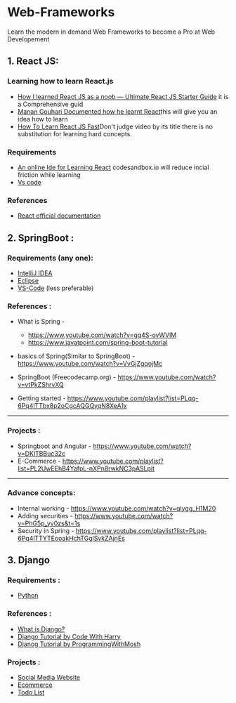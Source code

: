 # Web-Frameworks

Learn the modern in demand Web Frameworks to become a Pro at Web Developement

## 1. React JS:

### Learning how to learn React.js

- [How I learned React JS as a noob — Ultimate React JS Starter Guide](https://medium.com/javascript-in-plain-english/how-i-learned-react-js-as-a-noob-ultimate-react-js-starter-guide-36a05ab9495e)
  it is a Comprehensive guid
- [Manan Gouhari Documented how he learnt React](https://www.youtube.com/watch?v=bKP2FZwSlN0&list=PL1xmoAWnCP4-jEE1qK5OGS05UoZVup8Ix)this will give you an idea how to learn
- [How To Learn React JS Fast](https://www.youtube.com/watch?v=7Okuzbj0F4Y)Don't judge video by its title there is no substitution for learning hard concepts.

### Requirements

- [An online Ide for Learning React](https://codesandbox.io/?from-app=1)
  codesandbox.io will reduce incial friction while learning
- [Vs code](https://code.visualstudio.com/Download)

### References

- [React official documentation](https://reactjs.org/docs/getting-started.html)

## 2. SpringBoot :

### Requirements (any one):

- [IntelliJ IDEA](https://www.jetbrains.com/idea/)
- [Eclipse](https://www.eclipse.org/downloads/)
- [VS-Code](https://code.visualstudio.com) (less preferable)

### References :

- What is Spring -

  - https://www.youtube.com/watch?v=gq4S-ovWVlM
  - https://www.javatpoint.com/spring-boot-tutorial

- basics of Spring(Similar to SpringBoot) - https://www.youtube.com/watch?v=VvGjZgqojMc

- SpringBoot (Freecodecamp.org) - https://www.youtube.com/watch?v=vtPkZShrvXQ

- Getting started - https://www.youtube.com/playlist?list=PLqq-6Pq4lTTbx8p2oCgcAQGQyqN8XeA1x

---

### Projects :

- Springboot and Angular - https://www.youtube.com/watch?v=DKlTBBuc32c
- E-Commerce - https://www.youtube.com/playlist?list=PL2UwEEhB4YafpL-nXPn8rwkNC3pASLpit

---

### Advance concepts:

- Internal working - https://www.youtube.com/watch?v=qlygg_H1M20
- Adding securities - https://www.youtube.com/watch?v=PhG5p_yv0zs&t=1s
- Security in Spring - https://www.youtube.com/playlist?list=PLqq-6Pq4lTTYTEooakHchTGglSvkZAjnEs

## 3. Django

### Requirements :

- [Python](https://github.com/TheByteSlash/Programming-Languages)

### References :

- [What is Django?](https://youtu.be/VY6MZGPKR5c)
- [Django Tutorial by Code With Harry](https://www.youtube.com/playlist?list=PLu0W_9lII9ah7DDtYtflgwMwpT3xmjXY9)
- [Djanog Tutorial by ProgrammingWithMosh](https://youtu.be/_uQrJ0TkZlc?t=17948)

### Projects :

- [Social Media Website](https://www.youtube.com/playlist?list=PLD7Lh5tVPfbd3CXXmk2B4hvVw5TyWCjEo)
- [Ecommerce](https://www.youtube.com/playlist?list=PLLRM7ROnmA9F2vBXypzzplFjcHUaKWWP5)
- [Todo List](https://youtu.be/ovql0Ui3n_I)
